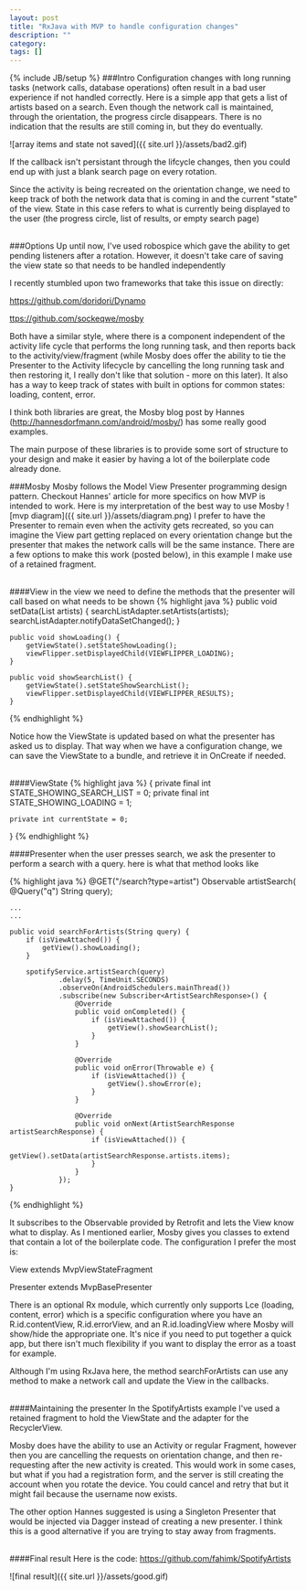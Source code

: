 ```yaml
---
layout: post
title: "RxJava with MVP to handle configuration changes"
description: ""
category: 
tags: []
---
```

{% include JB/setup %}
###Intro
Configuration changes with long running tasks (network calls, database operations) often result in a bad user experience if not handled correctly. Here is a simple app that gets a list of artists based on a search. Even though the network call is maintained, through the orientation, the progress circle disappears. There is no indication that the results are still coming in, but they do eventually. 

![array items and state not saved]({{ site.url }}/assets/bad2.gif)

If the callback isn't persistant through the lifcycle changes, then you could end up with just a blank search page on every rotation.

Since the activity is being recreated on the orientation change, we need to keep track of both the network data that is coming in and the current "state" of the view. State in this case refers to what is currently being displayed to the user (the progress circle, list of results, or empty search page)
<br />
<br />

###Options
Up until now, I've used robospice which gave the ability to get pending listeners after a rotation. However, it doesn't take care of saving the view state so that needs to be handled independently

I recently stumbled upon two frameworks that take this issue on directly:

<a href="https://github.com/doridori/Dynamo">https://github.com/doridori/Dynamo</a>

<a href="https://github.com/sockeqwe/mosby">ttps://github.com/sockeqwe/mosby</a>

Both have a similar style, where there is a component independent of the activity life cycle that performs the long running task, and then reports back to the activity/view/fragment (while Mosby does offer the ability to tie the Presenter to the Activity lifecycle by cancelling the long running task and then restoring it, I really don't like that solution - more on this later). It also has a way to keep track of states with built in options for common states: loading, content, error.

I think both libraries are great, the Mosby blog post by Hannes (<a href="http://hannesdorfmann.com/android/mosby/">http://hannesdorfmann.com/android/mosby/</a>) has some really good examples. 

The main purpose of these libraries is to provide some sort of structure to your design and make it easier by having a lot of the boilerplate code already done.

###Mosby
Mosby follows the Model View Presenter programming design pattern. Checkout Hannes' article for more specifics on how MVP is intended to work. Here is my interpretation of the best way to use Mosby
![mvp diagram]({{ site.url }}/assets/diagram.png)
I prefer to have the Presenter to remain even when the activity gets recreated, so you can imagine the View part getting replaced on every orientation change but the presenter that makes the network calls will be the same instance. There are a few options to make this work (posted below), in this example I make use of a retained fragment.
<br />
<br />

####View
in the view we need to define the methods that the presenter will call based on what needs to be shown
{% highlight java %}
    public void setData(List<Artist> artists) {
        searchListAdapter.setArtists(artists);
        searchListAdapter.notifyDataSetChanged();
	}

    
    public void showLoading() {
        getViewState().setStateShowLoading();
        viewFlipper.setDisplayedChild(VIEWFLIPPER_LOADING);
    }

    public void showSearchList() {
        getViewState().setStateShowSearchList();
        viewFlipper.setDisplayedChild(VIEWFLIPPER_RESULTS);
    }
{% endhighlight %}

Notice how the ViewState is updated based on what the presenter has asked us to display. That way when we have a configuration change, we can save the ViewState to a bundle, and retrieve it in OnCreate if needed.
<br />
<br />

####ViewState
{% highlight java %}
{
    private final int STATE_SHOWING_SEARCH_LIST = 0;
    private final int STATE_SHOWING_LOADING = 1;

    private int currentState = 0;
}
{% endhighlight %}
<br />

####Presenter
when the user presses search, we ask the presenter to perform a search with a query. here is what that method looks like

{% highlight java %}
    @GET("/search?type=artist")
    Observable<ArtistSearchResponse> artistSearch(
            @Query("q") String query);

    ...
    ...

    public void searchForArtists(String query) {
        if (isViewAttached()) {
            getView().showLoading();
        }

        spotifyService.artistSearch(query)
                .delay(5, TimeUnit.SECONDS)
                .observeOn(AndroidSchedulers.mainThread())
                .subscribe(new Subscriber<ArtistSearchResponse>() {
                    @Override
                    public void onCompleted() {
                        if (isViewAttached()) {
                            getView().showSearchList();
                        }
                    }

                    @Override
                    public void onError(Throwable e) {
                        if (isViewAttached()) {
                            getView().showError(e);
                        }
                    }

                    @Override
                    public void onNext(ArtistSearchResponse artistSearchResponse) {
                        if (isViewAttached()) {
                            getView().setData(artistSearchResponse.artists.items);
                        }
                    }
                });
    }
{% endhighlight %}

It subscribes to the Observable provided by Retrofit and lets the View know what to display. As I mentioned earlier, Mosby gives you classes to extend that contain a lot of the boilerplate code. The configuration I prefer the most is:

View extends MvpViewStateFragment

Presenter extends MvpBasePresenter

There is an optional Rx module, which currently only supports Lce (loading, content, error) which is a specific configuration where you have an R.id.contentView, R.id.errorView, and an R.id.loadingView where Mosby will show/hide the appropriate one. It's nice if you need to put together a quick app, but there isn't much flexibility if you want to display the error as a toast for example.

Although I'm using RxJava here, the method searchForArtists can use any method to make a network call and update the View in the callbacks.
<br />
<br />

####Maintaining the presenter
In the SpotifyArtists example I've used a retained fragment to hold the ViewState and the adapter for the RecyclerView. 

Mosby does have the ability to use an Activity or regular Fragment, however then you are cancelling the requests on orientation change, and then re-requesting after the new activity is created. This would work in some cases, but what if you had a registration form, and the server is still creating the account when you rotate the device. You could cancel and retry that but it might fail because the username now exists.

The other option Hannes suggested is using a Singleton Presenter that would be injected via Dagger instead of creating a new presenter. I think this is a good alternative if you are trying to stay away from fragments.
<br />
<br />

####Final result
Here is the code: <a href="https://github.com/fahimk/SpotifyArtists">https://github.com/fahimk/SpotifyArtists</a>

![final result]({{ site.url }}/assets/good.gif)